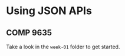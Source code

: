 Using JSON APIs
======================

COMP 9635
---------

Take a look in the `week-01` folder to get started.

